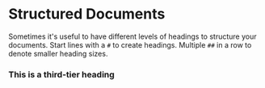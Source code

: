 # Structured Documents

Sometimes it's useful to have different levels of headings to structure your documents. Start lines with a `#` to create headings. Multiple `##` in a row to denote smaller heading sizes.

### This is a third-tier heading